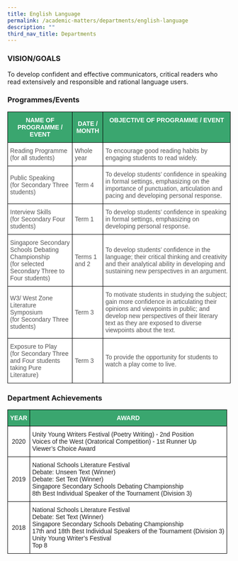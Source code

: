 ```yaml
---
title: English Language
permalink: /academic-matters/departments/english-language
description: ""
third_nav_title: Departments
---
```

### VISION/GOALS

To develop confident and effective communicators, critical readers who read extensively and responsible and rational language users.

### Programmes/Events

<style type="text/css">
.tg  {border-collapse:collapse;border-spacing:0;}
.tg td{border-color:black;border-style:solid;border-width:1px;font-family:Arial, sans-serif;font-size:14px;
  overflow:hidden;padding:10px 5px;word-break:normal;}
.tg th{border-color:black;border-style:solid;border-width:1px;font-family:Arial, sans-serif;font-size:14px;
  font-weight:normal;overflow:hidden;padding:10px 5px;word-break:normal;}
.tg .tg-k0s0{background-color:#3AA66F;color:#FFF;font-weight:bold;text-align:center;vertical-align:middle}
.tg .tg-0y1c{background-color:#3AA66F;color:#FFF;font-weight:bold;text-align:center;vertical-align:top}
.tg .tg-mwz3{background-color:#FFF;color:#565656;text-align:left;vertical-align:middle}
.tg .tg-njgx{background-color:#FFF;color:#565656;text-align:left;vertical-align:top}
</style>
<table class="tg">
<thead>
  <tr>
    <th class="tg-k0s0"><span style="color:#FFF;background-color:#3AA66F">NAME OF PROGRAMME / EVENT</span></th>
    <th class="tg-k0s0"><span style="color:#FFF;background-color:#3AA66F">DATE / MONTH</span></th>
    <th class="tg-0y1c">OBJECTIVE OF PROGRAMME / EVENT</th>
  </tr>
</thead>
<tbody>
  <tr>
    <td class="tg-mwz3"><span style="color:#565656">Reading Programme </span><br><span style="color:#565656">(for all students)</span><br></td>
    <td class="tg-njgx">Whole year<br></td>
    <td class="tg-mwz3"><span style="color:#565656">To encourage good reading habits by engaging students to read widely.</span><br></td>
  </tr>
  <tr>
    <td class="tg-mwz3"><span style="color:#565656">Public Speaking </span><br><span style="color:#565656">(for Secondary Three students)</span></td>
    <td class="tg-mwz3"><span style="color:#565656">Term 4</span></td>
    <td class="tg-mwz3"><span style="color:#565656">To develop students’ confidence in speaking in formal settings, emphasizing on the importance of punctuation, articulation and pacing and developing personal response.</span></td>
  </tr>
  <tr>
    <td class="tg-mwz3"><span style="color:#565656">Interview Skills</span><br><span style="color:#565656">(for Secondary Four students)</span></td>
    <td class="tg-mwz3"><span style="color:#565656">Term 1</span></td>
    <td class="tg-mwz3"><span style="color:#565656">To develop students’ confidence in speaking in formal settings, emphasizing on developing personal response.</span><br></td>
  </tr>
  <tr>
    <td class="tg-mwz3"><span style="color:#565656">Singapore Secondary Schools Debating Championship</span><br><span style="color:#565656">(for selected Secondary Three to Four students)</span></td>
    <td class="tg-mwz3"><span style="color:#565656">Terms 1 and 2</span></td>
    <td class="tg-mwz3"><span style="color:#565656">To develop students’ confidence in the language; their critical thinking and creativity and their analytical ability in developing and sustaining new perspectives in an argument.</span></td>
  </tr>
  <tr>
    <td class="tg-mwz3"><span style="color:#565656">W3/ West Zone Literature Symposium</span><br><span style="color:#565656">(for Secondary Three students)</span>    </td>
    <td class="tg-mwz3"><span style="color:#565656">Term 3</span></td>
    <td class="tg-mwz3"><span style="color:#565656">To motivate students in studying the subject; gain more confidence in articulating their opinions and viewpoints in public; and develop new perspectives of their literary text as they are exposed to diverse viewpoints about the text.</span><br></td>
  </tr>
  <tr>
    <td class="tg-mwz3"><span style="color:#565656">Exposure to Play</span><br><span style="color:#565656">(for Secondary Three and Four students taking Pure Literature)</span></td>
    <td class="tg-mwz3"><span style="color:#565656">Term 3</span></td>
    <td class="tg-mwz3"><span style="color:#565656">To provide the opportunity for students to watch a play come to live.</span></td>
  </tr>
</tbody>
</table>

### Department Achievements

<style type="text/css">
.tg  {border-collapse:collapse;border-spacing:0;}
.tg td{border-color:black;border-style:solid;border-width:1px;font-family:Arial, sans-serif;font-size:14px;
  overflow:hidden;padding:10px 5px;word-break:normal;}
.tg th{border-color:black;border-style:solid;border-width:1px;font-family:Arial, sans-serif;font-size:14px;
  font-weight:normal;overflow:hidden;padding:10px 5px;word-break:normal;}
.tg .tg-k0s0{background-color:#3AA66F;color:#FFF;font-weight:bold;text-align:center;vertical-align:middle}
.tg .tg-a3j2{background-color:#FFF;color:#222;text-align:center;vertical-align:middle}
.tg .tg-tsok{background-color:#FFF;color:#222;text-align:left;vertical-align:top}
</style>
<table class="tg">
<thead>
  <tr>
    <th class="tg-k0s0"><span style="color:#FFF;background-color:#3AA66F">YEAR</span></th>
    <th class="tg-k0s0"><span style="color:#FFF;background-color:#3AA66F">AWARD</span></th>
  </tr>
</thead>
<tbody>
  <tr>
    <td class="tg-a3j2"><span style="color:#222;background-color:#FFF">2020 </span></td>
    <td class="tg-tsok">Unity Young Writers Festival (Poetry Writing) - 2nd Position<br>Voices of the West (Oratorical Competition) - 1st Runner Up<br>Viewer’s Choice Award<br></td>
  </tr>
  <tr>
    <td class="tg-a3j2"><span style="color:#222;background-color:#FFF">2019 </span></td>
    <td class="tg-tsok">National Schools Literature Festival<br>Debate: Unseen Text (Winner) <br>Debate: Set Text (Winner)<br>Singapore Secondary Schools Debating Championship<br>8th Best Individual Speaker of the Tournament (Division 3)<span style="color:#222;background-color:#FFF"> </span></td>
  </tr>
  <tr>
    <td class="tg-a3j2"><span style="color:#222;background-color:#FFF">2018</span></td>
    <td class="tg-tsok">National Schools Literature Festival<br>Debate: Set Text (Winner)<br>Singapore Secondary Schools Debating Championship<br>17th and 18th Best Individual Speakers of the Tournament (Division 3)<br>Unity Young Writer’s Festival<br>Top 8</td>
  </tr>
</tbody>
</table>
